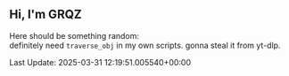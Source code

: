 ## Hi, I'm GRQZ
Here should be something random:  
definitely need `traverse_obj` in my own scripts. gonna steal it from yt-dlp.


Last Update: 2025-03-31 12:19:51.005540+00:00
